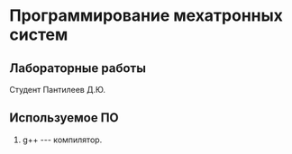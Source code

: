 # Программирование мехатронных систем

## Лабораторные работы

Студент Пантилеев Д.Ю.

## Используемое ПО

1. g++ --- компилятор.
